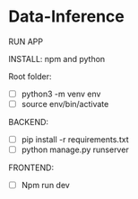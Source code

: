 # Data-Inference
 

RUN APP 

INSTALL: 
npm and python

Root folder: 

- [ ] python3 -m venv env
- [ ] source env/bin/activate

BACKEND:
- [ ] pip install -r requirements.txt
- [ ] python manage.py runserver   

FRONTEND:
- [ ] Npm run dev
